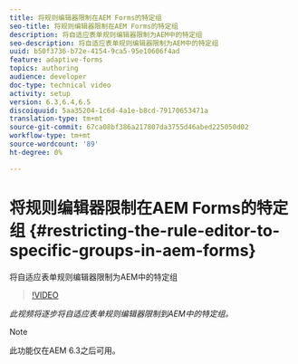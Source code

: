 ```yaml
---
title: 将规则编辑器限制在AEM Forms的特定组
seo-title: 将规则编辑器限制在AEM Forms的特定组
description: 将自适应表单规则编辑器限制为AEM中的特定组
seo-description: 将自适应表单规则编辑器限制为AEM中的特定组
uuid: b50f3736-b72e-4154-9ca5-95e10606f4ad
feature: adaptive-forms
topics: authoring
audience: developer
doc-type: technical video
activity: setup
version: 6.3,6.4,6.5
discoiquuid: 5aa35204-1c6d-4a1e-b8cd-79170653471a
translation-type: tm+mt
source-git-commit: 67ca08bf386a217807da3755d46abed225050d02
workflow-type: tm+mt
source-wordcount: '89'
ht-degree: 0%

---
```



# 将规则编辑器限制在AEM Forms的特定组 {#restricting-the-rule-editor-to-specific-groups-in-aem-forms}

将自适应表单规则编辑器限制为AEM中的特定组

>[!VIDEO](https://video.tv.adobe.com/v/19470?quality=9&learn=on)

*此视频将逐步将自适应表单规则编辑器限制到AEM中的特定组。*

>[!NOTE]
>
>此功能仅在AEM 6.3之后可用。

